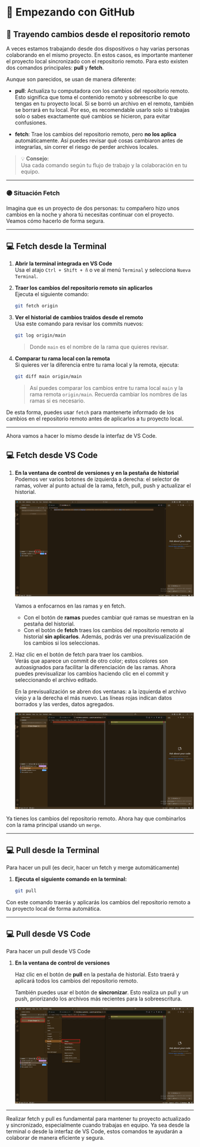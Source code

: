 # 🚀 Empezando con GitHub

## 🔄 Trayendo cambios desde el repositorio remoto

A veces estamos trabajando desde dos dispositivos o hay varias personas colaborando en el mismo proyecto. En estos casos, es importante mantener el proyecto local sincronizado con el repositorio remoto. Para esto existen dos comandos principales: **pull** y **fetch**.

Aunque son parecidos, se usan de manera diferente:

- **pull**: Actualiza tu computadora con los cambios del repositorio remoto. Esto significa que toma el contenido remoto y sobreescribe lo que tengas en tu proyecto local. Si se borró un archivo en el remoto, también se borrará en tu local. Por eso, es recomendable usarlo solo si trabajas solo o sabes exactamente qué cambios se hicieron, para evitar confusiones.

- **fetch**: Trae los cambios del repositorio remoto, pero **no los aplica** automáticamente. Así puedes revisar qué cosas cambiaron antes de integrarlas, sin correr el riesgo de perder archivos locales.

> 💡 **Consejo:**  
> Usa cada comando según tu flujo de trabajo y la colaboración en tu equipo.

---

### 🟣 Situación Fetch

Imagina que es un proyecto de dos personas: tu compañero hizo unos cambios en la noche y ahora tú necesitas continuar con el proyecto. Veamos cómo hacerlo de forma segura.

---

## 💻 Fetch desde la Terminal

1. **Abrir la terminal integrada en VS Code**  
   Usa el atajo `Ctrl + Shift + ñ` o ve al menú `Terminal` y selecciona `Nueva Terminal`.

2. **Traer los cambios del repositorio remoto sin aplicarlos**  
   Ejecuta el siguiente comando:

   ```bash
   git fetch origin
   ```

3. **Ver el historial de cambios traídos desde el remoto**  
   Usa este comando para revisar los commits nuevos:

   ```bash
   git log origin/main
   ```
   > Donde `main` es el nombre de la rama que quieres revisar.

4. **Comparar tu rama local con la remota**  
   Si quieres ver la diferencia entre tu rama local y la remota, ejecuta:

   ```bash
   git diff main origin/main
   ```
   > Así puedes comparar los cambios entre tu rama local `main` y la rama remota `origin/main`. Recuerda cambiar los nombres de las ramas si es necesario.

De esta forma, puedes usar `fetch` para mantenerte informado de los cambios en el repositorio remoto antes de aplicarlos a tu proyecto local.

---

Ahora vamos a hacer lo mismo desde la interfaz de VS Code.

## 💻 Fetch desde VS Code

1. **En la ventana de control de versiones y en la pestaña de historial**  
   Podemos ver varios botones de izquierda a derecha: el selector de ramas, volver al punto actual de la rama, fetch, pull, push y actualizar el historial.

   ![Botones de control de versiones en VS Code](../Resources/Git_Github_Y_VSCode//Images/PVSCodePag1.png)

   Vamos a enfocarnos en las ramas y en fetch.  
   - Con el botón de **ramas** puedes cambiar qué ramas se muestran en la pestaña del historial.
   - Con el botón de **fetch** traes los cambios del repositorio remoto al historial **sin aplicarlos**. Además, podrás ver una previsualización de los cambios si los seleccionas.

2. Haz clic en el botón de fetch para traer los cambios.  
   Verás que aparece un commit de otro color; estos colores son autoasignados para facilitar la diferenciación de las ramas. Ahora puedes previsualizar los cambios haciendo clic en el commit y seleccionando el archivo editado.

   En la previsualización se abren dos ventanas: a la izquierda el archivo viejo y a la derecha el más nuevo. Las líneas rojas indican datos borrados y las verdes, datos agregados.

   ![Previsualización de cambios](../Resources/Git_Github_Y_VSCode//Images/PVSCodePag2.png)

Ya tienes los cambios del repositorio remoto. Ahora hay que combinarlos con la rama principal usando un `merge`.

---

## 💻 Pull desde la Terminal

Para hacer un pull (es decir, hacer un fetch y merge automáticamente)

1. **Ejecuta el siguiente comando en la terminal:**

   ```bash
   git pull
   ```

Con este comando traerás y aplicarás los cambios del repositorio remoto a tu proyecto local de forma automática.

---

## 💻 Pull desde VS Code

Para hacer un pull desde VS Code
1. **En la ventana de control de versiones**

   Haz clic en el botón de **pull** en la pestaña de historial. Esto traerá y aplicará todos los cambios del repositorio remoto.

   También puedes usar el botón de **sincronizar**. Esto realiza un pull y un push, priorizando los archivos más recientes para la sobreescritura.

   ![alt text](../Resources/Git_Github_Y_VSCode//Images/PVSCodePag3.png)

---

Realizar fetch y pull es fundamental para mantener tu proyecto actualizado y sincronizado, especialmente cuando trabajas en equipo. Ya sea desde la terminal o desde la interfaz de VS Code, estos comandos te ayudarán a colaborar de manera eficiente y segura.
